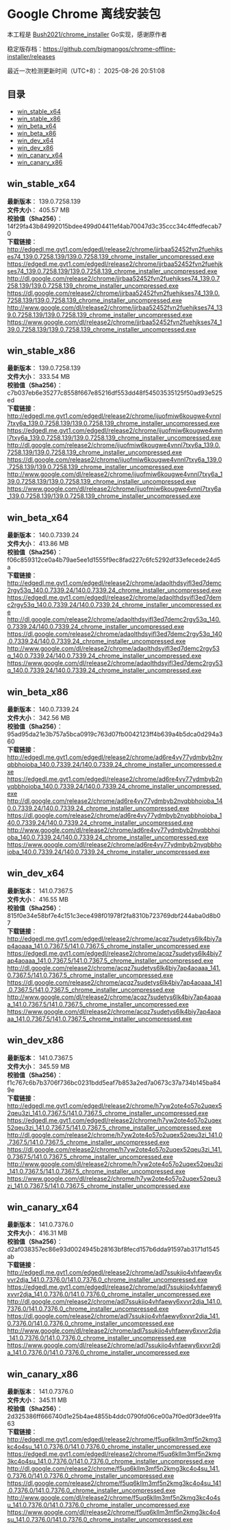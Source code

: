 # Google Chrome 离线安装包
本工程是 [Bush2021/chrome_installer](https://github.com/Bush2021/chrome_installer) Go实现，感谢原作者

稳定版存档：<https://github.com/bigmangos/chrome-offline-installer/releases>

最近一次检测更新时间（UTC+8）：
2025-08-26 20:51:08

## 目录
* [win_stable_x64](https://github.com/bigmangos/chrome-offline-installer?tab=readme-ov-file#win_stable_x64)
* [win_stable_x86](https://github.com/bigmangos/chrome-offline-installer?tab=readme-ov-file#win_stable_x86)
* [win_beta_x64](https://github.com/bigmangos/chrome-offline-installer?tab=readme-ov-file#win_beta_x64)
* [win_beta_x86](https://github.com/bigmangos/chrome-offline-installer?tab=readme-ov-file#win_beta_x86)
* [win_dev_x64](https://github.com/bigmangos/chrome-offline-installer?tab=readme-ov-file#win_dev_x64)
* [win_dev_x86](https://github.com/bigmangos/chrome-offline-installer?tab=readme-ov-file#win_dev_x86)
* [win_canary_x64](https://github.com/bigmangos/chrome-offline-installer?tab=readme-ov-file#win_canary_x64)
* [win_canary_x86](https://github.com/bigmangos/chrome-offline-installer?tab=readme-ov-file#win_canary_x86)

## win_stable_x64
**最新版本**： 139.0.7258.139  
**文件大小**： 405.57 MB  
**校验值（Sha256）**： 14f29fa43b84992015bdee499d04411ef4ab70047d3c35ccc34c4ffedfecab70  
**下载链接**：
http://edgedl.me.gvt1.com/edgedl/release2/chrome/jjrbaa52452fvn2fuehjkses74_139.0.7258.139/139.0.7258.139_chrome_installer_uncompressed.exe
https://edgedl.me.gvt1.com/edgedl/release2/chrome/jjrbaa52452fvn2fuehjkses74_139.0.7258.139/139.0.7258.139_chrome_installer_uncompressed.exe
http://dl.google.com/release2/chrome/jjrbaa52452fvn2fuehjkses74_139.0.7258.139/139.0.7258.139_chrome_installer_uncompressed.exe
https://dl.google.com/release2/chrome/jjrbaa52452fvn2fuehjkses74_139.0.7258.139/139.0.7258.139_chrome_installer_uncompressed.exe
http://www.google.com/dl/release2/chrome/jjrbaa52452fvn2fuehjkses74_139.0.7258.139/139.0.7258.139_chrome_installer_uncompressed.exe
https://www.google.com/dl/release2/chrome/jjrbaa52452fvn2fuehjkses74_139.0.7258.139/139.0.7258.139_chrome_installer_uncompressed.exe
## win_stable_x86
**最新版本**： 139.0.7258.139  
**文件大小**： 333.54 MB  
**校验值（Sha256）**： c7b037eb6e35277c8558f667e85216df553dd48f54503535125f50ad93e525ed  
**下载链接**：
http://edgedl.me.gvt1.com/edgedl/release2/chrome/ijuofmiw6kougwe4vnnl7txy6a_139.0.7258.139/139.0.7258.139_chrome_installer_uncompressed.exe
https://edgedl.me.gvt1.com/edgedl/release2/chrome/ijuofmiw6kougwe4vnnl7txy6a_139.0.7258.139/139.0.7258.139_chrome_installer_uncompressed.exe
http://dl.google.com/release2/chrome/ijuofmiw6kougwe4vnnl7txy6a_139.0.7258.139/139.0.7258.139_chrome_installer_uncompressed.exe
https://dl.google.com/release2/chrome/ijuofmiw6kougwe4vnnl7txy6a_139.0.7258.139/139.0.7258.139_chrome_installer_uncompressed.exe
http://www.google.com/dl/release2/chrome/ijuofmiw6kougwe4vnnl7txy6a_139.0.7258.139/139.0.7258.139_chrome_installer_uncompressed.exe
https://www.google.com/dl/release2/chrome/ijuofmiw6kougwe4vnnl7txy6a_139.0.7258.139/139.0.7258.139_chrome_installer_uncompressed.exe
## win_beta_x64
**最新版本**： 140.0.7339.24  
**文件大小**： 413.86 MB  
**校验值（Sha256）**： f06c859312ce0a4b79ae5ee1d1555f9ec8fad227c6fc5292df33efecede24d5a  
**下载链接**：
http://edgedl.me.gvt1.com/edgedl/release2/chrome/adaolthdsyifl3ed7demc2rgy53q_140.0.7339.24/140.0.7339.24_chrome_installer_uncompressed.exe
https://edgedl.me.gvt1.com/edgedl/release2/chrome/adaolthdsyifl3ed7demc2rgy53q_140.0.7339.24/140.0.7339.24_chrome_installer_uncompressed.exe
http://dl.google.com/release2/chrome/adaolthdsyifl3ed7demc2rgy53q_140.0.7339.24/140.0.7339.24_chrome_installer_uncompressed.exe
https://dl.google.com/release2/chrome/adaolthdsyifl3ed7demc2rgy53q_140.0.7339.24/140.0.7339.24_chrome_installer_uncompressed.exe
http://www.google.com/dl/release2/chrome/adaolthdsyifl3ed7demc2rgy53q_140.0.7339.24/140.0.7339.24_chrome_installer_uncompressed.exe
https://www.google.com/dl/release2/chrome/adaolthdsyifl3ed7demc2rgy53q_140.0.7339.24/140.0.7339.24_chrome_installer_uncompressed.exe
## win_beta_x86
**最新版本**： 140.0.7339.24  
**文件大小**： 342.56 MB  
**校验值（Sha256）**： 95ad95da21e3b757a5bca0919c763d07fb0042123ff4b639a4b5dca0d294a360  
**下载链接**：
http://edgedl.me.gvt1.com/edgedl/release2/chrome/ad6re4vy77ydmbyb2nyqbbhoioba_140.0.7339.24/140.0.7339.24_chrome_installer_uncompressed.exe
https://edgedl.me.gvt1.com/edgedl/release2/chrome/ad6re4vy77ydmbyb2nyqbbhoioba_140.0.7339.24/140.0.7339.24_chrome_installer_uncompressed.exe
http://dl.google.com/release2/chrome/ad6re4vy77ydmbyb2nyqbbhoioba_140.0.7339.24/140.0.7339.24_chrome_installer_uncompressed.exe
https://dl.google.com/release2/chrome/ad6re4vy77ydmbyb2nyqbbhoioba_140.0.7339.24/140.0.7339.24_chrome_installer_uncompressed.exe
http://www.google.com/dl/release2/chrome/ad6re4vy77ydmbyb2nyqbbhoioba_140.0.7339.24/140.0.7339.24_chrome_installer_uncompressed.exe
https://www.google.com/dl/release2/chrome/ad6re4vy77ydmbyb2nyqbbhoioba_140.0.7339.24/140.0.7339.24_chrome_installer_uncompressed.exe
## win_dev_x64
**最新版本**： 141.0.7367.5  
**文件大小**： 416.55 MB  
**校验值（Sha256）**： 815f0e34e58bf7e4c151c3ece498f01978f2fa8310b723769dbf244aba0d8b07  
**下载链接**：
http://edgedl.me.gvt1.com/edgedl/release2/chrome/acqz7sudetys6lk4biy7ap4aoaaa_141.0.7367.5/141.0.7367.5_chrome_installer_uncompressed.exe
https://edgedl.me.gvt1.com/edgedl/release2/chrome/acqz7sudetys6lk4biy7ap4aoaaa_141.0.7367.5/141.0.7367.5_chrome_installer_uncompressed.exe
http://dl.google.com/release2/chrome/acqz7sudetys6lk4biy7ap4aoaaa_141.0.7367.5/141.0.7367.5_chrome_installer_uncompressed.exe
https://dl.google.com/release2/chrome/acqz7sudetys6lk4biy7ap4aoaaa_141.0.7367.5/141.0.7367.5_chrome_installer_uncompressed.exe
http://www.google.com/dl/release2/chrome/acqz7sudetys6lk4biy7ap4aoaaa_141.0.7367.5/141.0.7367.5_chrome_installer_uncompressed.exe
https://www.google.com/dl/release2/chrome/acqz7sudetys6lk4biy7ap4aoaaa_141.0.7367.5/141.0.7367.5_chrome_installer_uncompressed.exe
## win_dev_x86
**最新版本**： 141.0.7367.5  
**文件大小**： 345.59 MB  
**校验值（Sha256）**： f1c767c6b7b3706f736bc0231bdd5eaf7b853a2ed7a0673c37a734b145ba849e  
**下载链接**：
http://edgedl.me.gvt1.com/edgedl/release2/chrome/h7yw2ote4o57o2uqex52qeu3zi_141.0.7367.5/141.0.7367.5_chrome_installer_uncompressed.exe
https://edgedl.me.gvt1.com/edgedl/release2/chrome/h7yw2ote4o57o2uqex52qeu3zi_141.0.7367.5/141.0.7367.5_chrome_installer_uncompressed.exe
http://dl.google.com/release2/chrome/h7yw2ote4o57o2uqex52qeu3zi_141.0.7367.5/141.0.7367.5_chrome_installer_uncompressed.exe
https://dl.google.com/release2/chrome/h7yw2ote4o57o2uqex52qeu3zi_141.0.7367.5/141.0.7367.5_chrome_installer_uncompressed.exe
http://www.google.com/dl/release2/chrome/h7yw2ote4o57o2uqex52qeu3zi_141.0.7367.5/141.0.7367.5_chrome_installer_uncompressed.exe
https://www.google.com/dl/release2/chrome/h7yw2ote4o57o2uqex52qeu3zi_141.0.7367.5/141.0.7367.5_chrome_installer_uncompressed.exe
## win_canary_x64
**最新版本**： 141.0.7376.0  
**文件大小**： 416.31 MB  
**校验值（Sha256）**： d2af038357ec86e93d0024945b28163bf8fecd157b6dda91597ab3171d1545ab  
**下载链接**：
http://edgedl.me.gvt1.com/edgedl/release2/chrome/adl7ssukjio4vhfaewy6xvvr2dja_141.0.7376.0/141.0.7376.0_chrome_installer_uncompressed.exe
https://edgedl.me.gvt1.com/edgedl/release2/chrome/adl7ssukjio4vhfaewy6xvvr2dja_141.0.7376.0/141.0.7376.0_chrome_installer_uncompressed.exe
http://dl.google.com/release2/chrome/adl7ssukjio4vhfaewy6xvvr2dja_141.0.7376.0/141.0.7376.0_chrome_installer_uncompressed.exe
https://dl.google.com/release2/chrome/adl7ssukjio4vhfaewy6xvvr2dja_141.0.7376.0/141.0.7376.0_chrome_installer_uncompressed.exe
http://www.google.com/dl/release2/chrome/adl7ssukjio4vhfaewy6xvvr2dja_141.0.7376.0/141.0.7376.0_chrome_installer_uncompressed.exe
https://www.google.com/dl/release2/chrome/adl7ssukjio4vhfaewy6xvvr2dja_141.0.7376.0/141.0.7376.0_chrome_installer_uncompressed.exe
## win_canary_x86
**最新版本**： 141.0.7376.0  
**文件大小**： 345.11 MB  
**校验值（Sha256）**： 2d325386ff666740d1e25b4ae4855b4ddc0790fd06ce00a7f0ed0f3dee91fa63  
**下载链接**：
http://edgedl.me.gvt1.com/edgedl/release2/chrome/f5uq6kllm3mf5n2kmg3kc4o4su_141.0.7376.0/141.0.7376.0_chrome_installer_uncompressed.exe
https://edgedl.me.gvt1.com/edgedl/release2/chrome/f5uq6kllm3mf5n2kmg3kc4o4su_141.0.7376.0/141.0.7376.0_chrome_installer_uncompressed.exe
http://dl.google.com/release2/chrome/f5uq6kllm3mf5n2kmg3kc4o4su_141.0.7376.0/141.0.7376.0_chrome_installer_uncompressed.exe
https://dl.google.com/release2/chrome/f5uq6kllm3mf5n2kmg3kc4o4su_141.0.7376.0/141.0.7376.0_chrome_installer_uncompressed.exe
http://www.google.com/dl/release2/chrome/f5uq6kllm3mf5n2kmg3kc4o4su_141.0.7376.0/141.0.7376.0_chrome_installer_uncompressed.exe
https://www.google.com/dl/release2/chrome/f5uq6kllm3mf5n2kmg3kc4o4su_141.0.7376.0/141.0.7376.0_chrome_installer_uncompressed.exe
